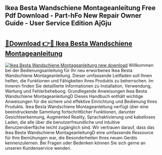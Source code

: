 ## Ikea Besta Wandschiene Montageanleitung Free Pdf Download - Part-hFo New Repair Owner Guide - User Service Edition AjGju

# <h2><a href="http://df8lepe.blite.top/?on=Ikea+Besta+Wandschiene+Montageanleitung">🔗Download 👉🔴 Ikea Besta Wandschiene Montageanleitung</a></h2>

[![Ikea Besta Wandschiene Montageanleitung new download](https://i.imgur.com/lujVjoI.png)](http://df8lepe.blite.top/?on=Ikea+Besta+Wandschiene+Montageanleitung)
Willkommen bei der Bedienungsanleitung für Ihr neu erworbenes Ikea Besta Wandschiene Montageanleitung. Dieser umfassende Leitfaden soll Ihnen helfen, die Funktionen und Fähigkeiten Ihres Produkts zu beherrschen. Im Inneren finden Sie detaillierte Informationen zu Installation, Verwendung, Wartung und Fehlerbehebung. Grundlegende Anweisungen Ikea Besta Wandschiene MontageanleitungD Dieses Handbuch enthält wichtige Anweisungen für die sichere und effektive Einrichtung und Bedienung Ihres Produkts. Ikea Besta Wandschiene Montageanleitung verfügt über eine beeindruckende Sammlung fortschrittlicher Funktionen, darunter Gesichtserkennung, Augmented Reality, Sprachaktivierung und kabelloses Laden, die alle über die benutzerfreundliche und intuitive Benutzeroberfläche leicht zugänglich sind. Wir vertrauen darauf, dass das Ikea Besta Wandschiene MontageanleitungD eine umfassende Ressource für Ihre Bemühungen war, die Besonderheiten Ihres neuen Geräts kennenzulernen. Bei Fragen oder Bedenken können Sie sich gerne an unseren Kundenservice wenden.
